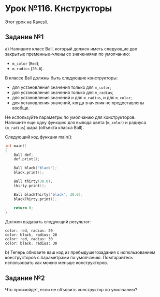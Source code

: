 # Урок №116. Кнструкторы

Этот урок на [Ravesli](https://ravesli.com/urok-116-konstruktory/).

## Задание №1

a) Напишите класс Ball, который должен иметь следующие две закрытые пременные-члены со значениями по умолчанию:

- `m_color` (`Red`);
- `m_radius` (`20.0`).

В классе Ball должны быть следующие конструкторы:

- для установления значения только для `m_color`;
- для установления значения только для `m_radius`;
- для установления значений и для `m_radius`, и для `m_color`;
- для установления значений, когда значения не предоставлены вообще.

Не используйте параметры по умолчанию для конструкторов. Напишите еще одну функцию для вывода цвета (`m_color`) и радиуса (`m_radius`) шара (объекта класса Ball).

Следующий код функции main():

```c++
int main()
{
    Ball def;
    def.print();

    Ball black("black");
    black.print();

    Ball thirty(30.0);
    thirty.print();

    Ball blackThirty("black", 30.0);
    blackThirty.print();
    
    return 0;
}
```

Должен выдавать следующий результат:

```
color: red, radius: 20
color: black, radius: 20
color: red, radius: 30
color: black, radius: 30
```

b) Теперь обновите ваш код из пребыдушегозадания с использованием конструкторов с параметрами по умолчанию. Помтарайтесь использовать как можно меньше конструкторов.

## Задание №2

Что произойдет, если не объявить конструктор по умолчанию?